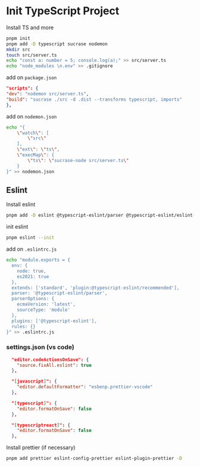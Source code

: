 # Init TypeScript Project

Install TS and more

```bash
pnpm init
pnpm add -D typescript sucrase nodemon
mkdir src
touch src/server.ts
echo "const a: number = 5; console.log(a);" >> src/server.ts
echo "node_modules \n.env" >> .gitignore
```

add on `package.json`

```json
"scripts": {
"dev": "nodemon src/server.ts",
"build": "sucrase ./src -d .dist --transforms typescript, imports"
},
```

add on `nodemon.json`

```bash
echo "{
    \"watch\": [
        \"src\"
    ],
    \"ext\": \"ts\",
    \"execMap\": {
        \"ts\": \"sucrase-node src/server.ts\"
    }
}" >> nodemon.json
```

## Eslint

Install eslint

```bash
pnpm add -D eslint @typescript-eslint/parser @typescript-eslint/eslint-plugin
```
init eslint

```bash
pnpm eslint --init
```

add on `.eslintrc.js`

```bash
echo "module.exports = {
  env: {
    node: true,
    es2021: true
  },
  extends: ['standard', 'plugin:@typescript-eslint/recommended'],
  parser: '@typescript-eslint/parser',
  parserOptions: {
    ecmaVersion: 'latest',
    sourceType: 'module'
  },
  plugins: ['@typescript-eslint'],
  rules: {}
}" >> .eslintrc.js
```

### settings.json (vs code)

```json
  "editor.codeActionsOnSave": {
    "source.fixAll.eslint": true
  },

  "[javascript]": {
    "editor.defaultFormatter": "esbenp.prettier-vscode"
  },

  "[typescript]": {
    "editor.formatOnSave": false
  },

  "[typescriptreact]": {
    "editor.formatOnSave": false
  },
```

Install prettier (if necessary)

```bash
pnpm add prettier eslint-config-prettier eslint-plugin-prettier -D
```
